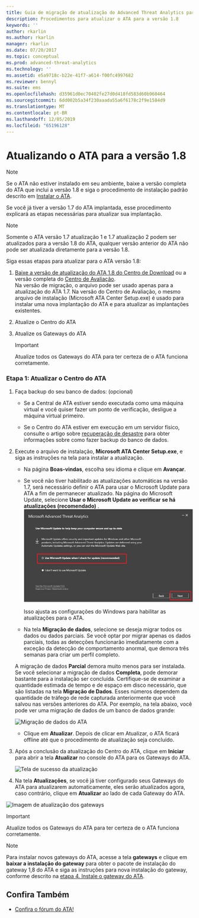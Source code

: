 ```yaml
---
title: Guia de migração de atualização do Advanced Threat Analytics para 1.8 | Microsoft Docs
description: Procedimentos para atualizar o ATA para a versão 1.8
keywords: ''
author: rkarlin
ms.author: rkarlin
manager: rkarlin
ms.date: 07/20/2017
ms.topic: conceptual
ms.prod: advanced-threat-analytics
ms.technology: ''
ms.assetid: e5a9718c-b22e-41f7-a614-f00fc4997682
ms.reviewer: bennyl
ms.suite: ems
ms.openlocfilehash: d35961d0ec70402fe27d0d418fd583d60b960464
ms.sourcegitcommit: 6dd002b5a34f230aaada55a6f6178c2f9e1584d9
ms.translationtype: MT
ms.contentlocale: pt-BR
ms.lasthandoff: 12/05/2019
ms.locfileid: "65196128"
---
```

# <a name="updating-ata-to-version-18"></a>Atualizando o ATA para a versão 1.8

> [!NOTE] 
> Se o ATA não estiver instalado em seu ambiente, baixe a versão completa do ATA que inclui a versão 1.8 e siga o procedimento de instalação padrão descrito em [Instalar o ATA](install-ata-step1.md).

Se você já tiver a versão 1.7 do ATA implantada, esse procedimento explicará as etapas necessárias para atualizar sua implantação.

> [!NOTE] 
>  Somente o ATA versão 1.7 atualização 1 e 1.7 atualização 2 podem ser atualizados para a versão 1.8 do ATA, qualquer versão anterior do ATA não pode ser atualizada diretamente para a versão 1.8.

Siga essas etapas para atualizar para o ATA versão 1.8:

1.  [Baixe a versão de atualização do ATA 1.8 do Centro de Download](https://www.microsoft.com/download/details.aspx?id=55536) ou a versão completa do [Centro de Avaliação](http://www.microsoft.com/evalcenter/evaluate-microsoft-advanced-threat-analytics).<br>
Na versão de migração, o arquivo pode ser usado apenas para a atualização do ATA 1.7. Na versão do Centro de Avaliação, o mesmo arquivo de instalação (Microsoft ATA Center Setup.exe) é usado para instalar uma nova implantação do ATA e para atualizar as implantações existentes.

2.  Atualize o Centro do ATA

4.  Atualize os Gateways do ATA

    > [!IMPORTANT]
    > Atualize todos os Gateways do ATA para ter certeza de o ATA funciona corretamente.

### <a name="step-1-update-the-ata-center"></a>Etapa 1: Atualizar o Centro do ATA

1. Faça backup do seu banco de dados: (opcional)

   -   Se a Central de ATA estiver sendo executada como uma máquina virtual e você quiser fazer um ponto de verificação, desligue a máquina virtual primeiro.

   -   Se o Centro do ATA estiver em execução em um servidor físico, consulte o artigo sobre [recuperação de desastre](disaster-recovery.md) para obter informações sobre como fazer backup do banco de dados.

2. Execute o arquivo de instalação, **Microsoft ATA Center Setup.exe**, e siga as instruções na tela para instalar a atualização.

   - Na página **Boas-vindas**, escolha seu idioma e clique em **Avançar**.

   - Se você não tiver habilitado as atualizações automáticas na versão 1.7, será necessário definir o ATA para usar o Microsoft Update para ATA a fim de permanecer atualizado.  Na página do Microsoft Update, selecione **Usar o Microsoft Update ao verificar se há atualizações (recomendado)** .
     ![Imagem Manter o ATA atualizado](media/ata_ms_update.png)
     
     Isso ajusta as configurações do Windows para habilitar as atualizações para o ATA. 
    
   - Na tela **Migração de dados**, selecione se deseja migrar todos os dados ou dados parciais. Se você optar por migrar apenas os dados parciais, todas as detecções funcionarão imediatamente com a exceção da detecção de comportamento anormal, que demora três semanas para criar um perfil completo.  
    
   A migração de dados **Parcial** demora muito menos para ser instalada. Se você selecionar a migração de dados **Completa**, pode demorar bastante para a instalação ser concluída. Certifique-se de examinar a quantidade estimada de tempo e de espaço em disco necessário, que são listadas na tela **Migração de Dados**. Esses números dependem da quantidade de tráfego de rede capturada anteriormente que você salvou nas versões anteriores do ATA. Por exemplo, na tela abaixo, você pode ver uma migração de dados de um banco de dados grande:
         
   ![Migração de dados do ATA](media/migration-data-migration.png)

   -  Clique em **Atualizar**. Depois de clicar em Atualizar, o ATA ficará offline até que o procedimento de atualização seja concluído.

3. Após a conclusão da atualização do Centro do ATA, clique em **Iniciar** para abrir a tela **Atualizar** no console do ATA para os Gateways do ATA.

   ![Tela de sucesso da atualização](media/migration-center-success.png)

4. Na tela **Atualizações**, se você já tiver configurado seus Gateways do ATA para atualizarem automaticamente, eles serão atualizados agora, caso contrário, clique em **Atualizar** ao lado de cada Gateway do ATA.
  
![Imagem de atualização dos gateways](media/migration-update-gw.png)

  
> [!IMPORTANT] 
> Atualize todos os Gateways do ATA para ter certeza de o ATA funciona corretamente.
 
> [!NOTE] 
> Para instalar novos gateways do ATA, acesse a tela **gateways** e clique em **baixar a instalação do gateway** para obter o pacote de instalação do gateway 1,8 do ATA e siga as instruções para nova instalação do gateway, conforme descrito na [etapa 4. Instale o gateway do ATA](install-ata-step4.md).


## <a name="see-also"></a>Confira Também

- [Confira o fórum do ATA!](https://social.technet.microsoft.com/Forums/security/home?forum=mata)
